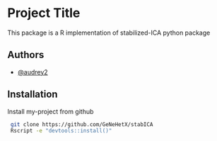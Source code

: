 
# Project Title

This package is a R implementation of stabilized-ICA python package


## Authors

- [@audrey2](https://github.com/audrey2)


## Installation

Install my-project from github

```bash
 git clone https://github.com/GeNeHetX/stabICA
 Rscript -e "devtools::install()"
```
    
